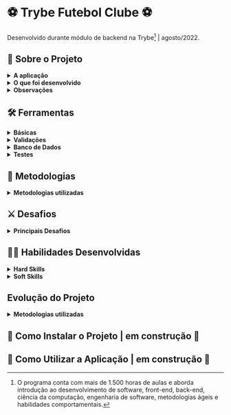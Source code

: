 # ⚽ Trybe Futebol Clube ⚽
Desenvolvido durante módulo de backend na Trybe[^1] | agosto/2022.
[^1]: O programa conta com mais de 1.500 horas de aulas e aborda introdução ao desenvolvimento de software, front-end, back-end, ciência da computação, engenharia de software, metodologias ágeis e habilidades comportamentais.

## :page_with_curl: Sobre o Projeto

<details>
<summary><strong>A aplicação</strong></summary><br />

O `TFC` é um site informativo sobre partidas e classificações de futebol!
</details>

<details>
<summary><strong>O que foi desenvolvido</strong></summary><br />

Para esse projeto, foi desenvolvida uma API RESTful com aplicações frontend e backend integradas através do docker-compose, que consomem um banco de dados.

Construí um __backend dockerizado utilizando modelagem de dados através do Sequelize__.

Foram respeitadas regras de negócio pré definidas pela Trybe, onde precisei garantir que a API desenvolvida fosse capaz de ser consumida pelo frontend provido dentro do projeto. 

Destaco aqui, uma das regras principais nesse desenvolvimento: para adicionar uma partida ou fazer alterações, o usuário deve estar logado. __Essa verificação é feita através de um token válido__. 

Além disso, as tabelas `teams` e `matches` contam com um relacionamento para executar as devidas atualizações das partidas.
</details>

<details>
<summary><strong>Observações</strong></summary><br />

* Para esse projeto, foi disponibilizado pela Trybe toda a parte de frontend, sendo minha responsabilidade a criação do backend.
* O projeto foi desenvolvido com base em requisitos definidos pela Trybe dentro de um tempo pré determinado.
</details>

## :hammer_and_wrench: Ferramentas

<details>
<summary><strong>Básicas</strong></summary><br />
  
* TypeScript
* Node.js
* cors
* dotenv
* express
* express-async-errors
  
</details>

<details>
<summary><strong>Validações</strong></summary><br />
  
* bcryptjs
* JWT
* Joi
</details>

<details>
<summary><strong>Banco de Dados</strong></summary><br />
  
* MySQL
* Sequelize
</details>

<details>
<summary><strong>Testes</strong></summary><br />
  
* Jest
* Mocha
* Chai
</details>

## :memo: Metodologias

<details>
<summary><strong>Metodologias utilizadas</strong></summary><br />

* SOLID
* POO
* AGILE
</details>

## ⚔️ Desafios

<details>
<summary><strong>Principais Desafios</strong></summary><br />

* __Typescript__ com __POO__: projeto referencia para firmar esses conceitos.

* Conceitos de __SOLID__: desenvolver o projeto buscando utilizar ao máximo esses conceitos.

* Resultado geral (leaderboard): estruturar uma __query SQL__ para que em uma  única requisição, retornasse a classificação geral dos jogos (podendo ser filtrada por time da casa, visitantes e geral).
</details>

## :woman_technologist: Habilidades Desenvolvidas

<details>
<summary><strong>Hard Skills</strong></summary><br />
  
* Principais hard skills desenvolvidas:
  * TypeScript
  * POO
  * SOLID
</details>

<details>
<summary><strong>Soft Skills</strong></summary><br />
  
* Inteligência Emocional
* Autoliderança
* Gestão do Tempo
* Compartilhar conhecimentos com os demais alunos da Trybe
* Recorrer a mentorias para esclarecimento de dúvidas
</details>

## Evolução do Projeto
<details>
<summary><strong>Metodologias utilizadas</strong></summary><br />

* Refatoração: manipulação de erros e validações.
* Testes: atingir cobertura de 100% da aplicação.
</details>

## 🚧 Como Instalar o Projeto | em construção 🚧

<!--
<details>
  <summary markdown="span"><strong>Tutorial</strong></summary><br />
</details>
-->

## 🚧 Como Utilizar a Aplicação | em construção 🚧

<!--
<details>
  <summary markdown="span"><strong>Tutorial</strong></summary><br />
</details>
-->
